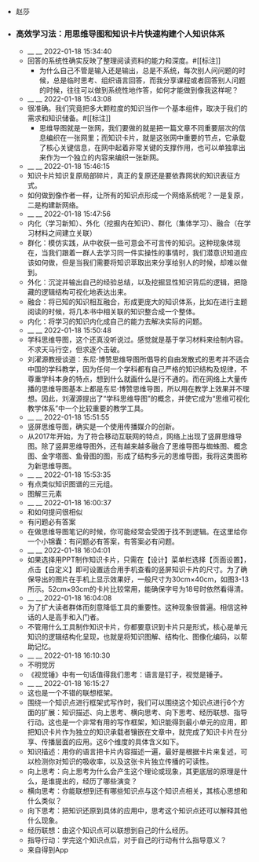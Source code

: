 - 赵莎
- ### 高效学习法：用思维导图和知识卡片快速构建个人知识体系
    - __ __ 2022-01-18 15:34:40
    - 回答的系统性确实反映了整理阅读资料的能力和深度。#[[标注]]
        - 为什么自己不管是输入还是输出，总是不系统，每次别人问问题的时候，总是临时思考、组织语言回答，而我分享课程或者回答别人问题的时候，往往可以做到系统性地作答，如何才能做到像我这样呢？
    - __ __ 2022-01-18 15:43:08
    - 很准确。我们究竟把多大颗粒度的知识当作一个基本组件，取决于我们的需求和知识储备。#[[标注]]
        - 思维导图就是一张网，我们要做的就是把一篇文章不同重要层次的信息编织在一张网里；而知识卡片，就是这张网中重要的节点，它承载了核心关键信息，在网中起着非常关键的支撑作用，也可以单独拿出来作为一个独立的内容来编织一张新网。
    - __ __ 2022-01-18 15:46:15
    - 知识卡片知识复原局部碎片，真正的复原还是要依靠网状的知识表征方式。
    - 如何做到像作者一样，让所有的知识点形成一个网络系统呢？一是复原，二是构建新网络。
    - __ __ 2022-01-18 15:47:56
    - 内化（学习新知）、外化（挖掘内在知识）、群化（集体学习）、融合（在学习材料之间建立关联）
    - 群化：模仿实践，从中收获一些可意会不可言传的知识。这种现象体现在，当我们跟着一群人去学习同一件实操性的事情时，我们潜意识知道应该如何做，但是当我们需要将知识萃取出来分享给别人的时候，却难以做到。
    - 外化：沉淀并输出自己的经验总结，以及挖掘显性知识背后的逻辑，把隐藏的逻辑结构可视化地表达出来。
    - 融合：将已知的知识相互融合，形成更庞大的知识体系，比如在进行主题阅读的时候，将几本书中相关联的知识整合成一个整体。
    - 内化：将学习的知识内化成自己的能力去解决实际的问题。
    - __ __ 2022-01-18 15:50:48
    - 学科思维导图，这个还真没听说过。感觉就是基于学习材料来绘制内容。不求天马行空，但求逐个击破。
    - 刘濯源教授谈道：东尼·博赞思维导图所倡导的自由发散式的思考并不适合中国的学科教学，因为任何一个学科都有自己严格的知识结构及规律，不尊重学科本身的特点，想到什么就画什么是行不通的。而在网络上大量传播的思维导图基本上都是东尼·博赞思维导图，所以用在教学上效果并不理想。因此，刘濯源提出了“学科思维导图”的概念，并使它成为“思维可视化教学体系”中一个比较重要的教学工具。
    - __ __ 2022-01-18 15:51:55
    - 竖屏思维导图，确实是一个使用传播媒介的创新。
    - 从2017年开始，为了符合移动互联网的特点，网络上出现了竖屏思维导图。除了竖屏思维导图外，还有越来越多融合了思维导图与蜘蛛图、概念图、金字塔图、鱼骨图的图，形成了结构多元的思维导图，我将这类图称为新思维导图。
    - __ __ 2022-01-18 15:53:35
    - 有点类似知识图谱的三元组。
    - 图解三元素
    - __ __ 2022-01-18 16:00:37
    - 和如何提问很相似
    - 有问题必有答案
    - 在做思维导图笔记的时候，你可能经常会受困于找不到逻辑。在这里给你一个小锦囊：有问题必有答案，有答案必有问题。
    - __ __ 2022-01-18 16:04:01
    - 如果选择用PPT制作知识卡片，只需在【设计】菜单栏选择【页面设置】，点击【自定义】即可设置适合用手机查看的竖屏知识卡片的尺寸。为了确保导出的图片在手机上显示效果好，一般尺寸为30cm×40cm，如图3-13所示。52cm×93cm的卡片比较常用，能确保字号为18号时依然看得清。
    - __ __ 2022-01-18 16:04:08
    - 为了扩大读者群体而刻意降低工具的重要性。这种现象很普遍。相信这种话的人是高手和入门者。
    - 不管用什么工具制作知识卡片，你都要意识到卡片只是形式，核心是单元知识的逻辑结构化呈现，也就是将知识图解、结构化、图像化编码，以帮助记忆。
    - __ __ 2022-01-18 16:10:30
    - 不明觉厉
    - 《视觉锤》中有一句话值得我们思考：语言是钉子，视觉是锤子。
    - __ __ 2022-01-18 16:15:27
    - 这也是一个不错的联想框架。
    - 围绕一个知识点进行框架式写作时，我们可以围绕这个知识点进行6个方面的扩展：知识描述、向上思考、横向思考、向下思考、经历联想、指导行动。这也是一个非常有用的写作框架，知识能得到最小单元的应用，即把知识卡片作为独立的知识承载者镶嵌在文章中，就完成了知识卡片在分享、传播层面的应用。这6个维度的具体含义如下。
    - 知识描述：用你的语言把卡片内容描述一遍，最好是根据卡片来复述，可以检测你对知识的吸收率，以及这张卡片独立传播的可读性。
    - 向上思考：向上思考为什么会产生这个理论或现象，其更底层的原理是什么，是谁提出的，经历了哪些演变？
    - 横向思考：你能联想到还有哪些知识点与这个知识点相关，其核心思想和什么类似？
    - 向下思考：把知识还原到具体的应用中，思考这个知识点还可以解释其他什么现象。
    - 经历联想：由这个知识点可以联想到自己的什么经历。
    - 指导行动：学完这个知识点后，对于自己的行动有什么指导意义？
    - 来自得到App
